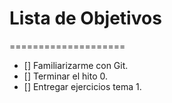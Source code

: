 # Lista de Objetivos
====================

- [] Familiarizarme con Git.
- [] Terminar el hito 0.
- [] Entregar ejercicios tema 1.
